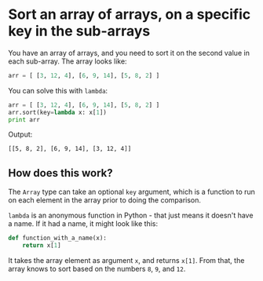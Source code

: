 # Sort an array of arrays, on a specific key in the sub-arrays

You have an array of arrays, and you need to sort it on the second value in each
sub-array.
The array looks like:

```python
arr = [ [3, 12, 4], [6, 9, 14], [5, 8, 2] ]
```

You can solve this with `lambda`:

```python
arr = [ [3, 12, 4], [6, 9, 14], [5, 8, 2] ]
arr.sort(key=lambda x: x[1])
print arr
```

Output:

```
[[5, 8, 2], [6, 9, 14], [3, 12, 4]]
```

## How does this work?

The `Array` type can take an optional `key` argument, which is a function to run
on each element in the array prior to doing the comparison.

`lambda` is an anonymous function in Python - that just means it doesn't have a
name. If it had a name, it might look like this:

```python
def function_with_a_name(x):
    return x[1]
```

It takes the array element as argument `x`, and returns `x[1]`.
From that, the array knows to sort based on the numbers `8`, `9`, and `12`.
